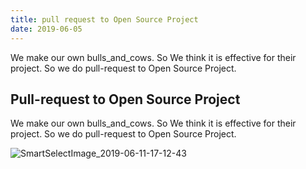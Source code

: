 ```yaml
---
title: pull request to Open Source Project
date: 2019-06-05
---
```


We make our own bulls_and_cows. So We think it is effective for their project.
So we do pull-request to Open Source Project.

## Pull-request to Open Source Project

We make our own bulls_and_cows. So We think it is effective for their project.
So we do pull-request to Open Source Project.

![SmartSelectImage_2019-06-11-17-12-43](https://user-images.githubusercontent.com/42231056/59255263-c15d8900-8c6c-11e9-9474-19237cdac029.png)
